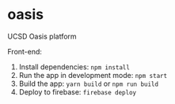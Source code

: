 # oasis
UCSD Oasis platform

Front-end:
1. Install dependencies: `npm install`
2. Run the app in development mode: `npm start`
3. Build the app:  `yarn build` or `npm run build`
4. Deploy to firebase: `firebase deploy`
